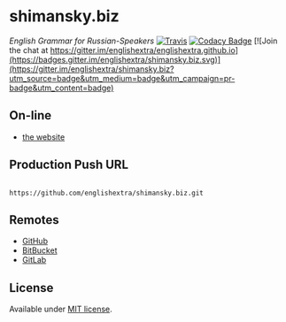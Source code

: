 # shimansky.biz

*English Grammar for Russian-Speakers*
[![Travis](https://img.shields.io/travis/englishextra/shimansky.biz.svg)](https://github.com/englishextra/shimansky.biz)
[![Codacy Badge](https://app.codacy.com/project/badge/Grade/97e94638738e42ac89f63944b295363e)](https://www.codacy.com/manual/englishextra/shimansky.biz/dashboard?utm_source=github.com&amp;utm_medium=referral&amp;utm_content=englishextra/shimansky.biz&amp;utm_campaign=Badge_Grade)
[![Join the chat at https://gitter.im/englishextra/englishextra.github.io](https://badges.gitter.im/englishextra/shimansky.biz.svg)](https://gitter.im/englishextra/shimansky.biz?utm_source=badge&utm_medium=badge&utm_campaign=pr-badge&utm_content=badge)

## On-line

* [the website](https://englishextra.github.io/)

## Production Push URL
```

https://github.com/englishextra/shimansky.biz.git
```

## Remotes

* [GitHub](https://github.com/englishextra/shimansky.biz)
* [BitBucket](https://bitbucket.org/englishextra/shimansky.biz)
* [GitLab](https://gitlab.com/englishextra/shimansky.biz)

## License

Available under [MIT license](https://opensource.org/licenses/MIT).
